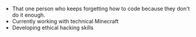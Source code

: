 * That one person who keeps forgetting how to code because they don't do it enough.
* Currently working with technical Minecraft
* Developing ethical hacking skills

<!---
Virusnest/Virusnest is a ✨ special ✨ repository because its `README.md` (this file) appears on your GitHub profile.
You can click the Preview link to take a look at your changes.
--->
